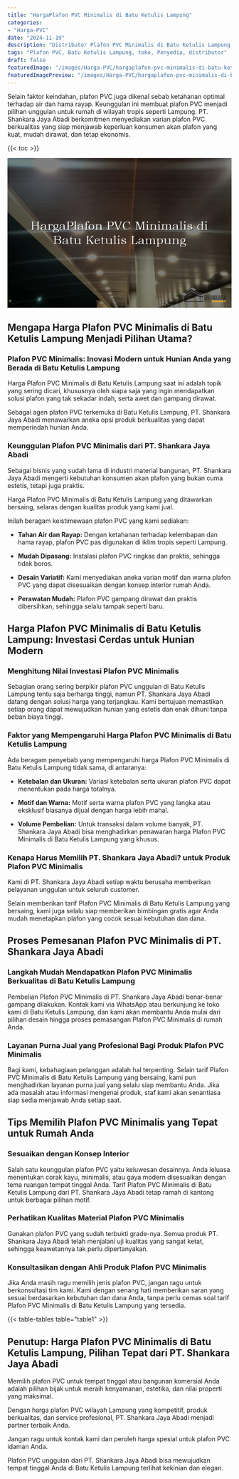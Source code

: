 ```yaml
---
title: "HargaPlafon PVC Minimalis di Batu Ketulis Lampung"
categories:
- "Harga-PVC"
date: "2024-11-19"
description: "Distributor Plafon PVC Minimalis di Batu Ketulis Lampung bagi rumah, kantor, dan ritel. Produk terbaik, beragam motif, warna menarik, beserta jasa instalasi dikerjakan oleh tim berpengalaman dan jaminan resmi!|Servis penyediaan Plafon PVC Minimalis di Batu Ketulis Lampung untuk kebutuhan rumah, kantor, atau ritel, dengan produk berkualitas dan instalasi oleh tim ahli dan garansi resmi.|Alternatif Plafon PVC Minimalis di Batu Ketulis Lampung yang andal bagi tempat tinggal, kantor, serta toko, bersama panel berkualitas dan pemasangan ditangani oleh teknisi berpengalaman serta garansi resmi.|Penjualan Plafon PVC Minimalis di Batu Ketulis Lampung untuk hunian, perkantoran, dan toko, beserta produk unggulan dan instalasi dikerjakan oleh tenaga ahli ahli, lengkap dengan jaminan resmi.}"
tags: "Plafon PVC, Batu Ketulis Lampung, toko, Penyedia, distributor"
draft: false
featuredImage: "/images/Harga-PVC/hargaplafon-pvc-minimalis-di-batu-ketulis-lampung.png"
featuredImagePreview: "/images/Harga-PVC/hargaplafon-pvc-minimalis-di-batu-ketulis-lampung.png"
---
```


Selain faktor keindahan, plafon PVC juga dikenal sebab ketahanan optimal terhadap air dan hama rayap. Keunggulan ini membuat plafon PVC menjadi pilihan unggulan untuk rumah di wilayah tropis seperti Lampung. PT. Shankara Jaya Abadi berkomitmen menyediakan varian plafon PVC berkualitas yang siap menjawab keperluan konsumen akan plafon yang kuat, mudah dirawat, dan tetap ekonomis.

{{< toc >}}

![HargaPlafon PVC Minimalis di Batu Ketulis Lampung](/images/Harga-PVC/HargaPlafon-PVC-Minimalis-di-Batu-Ketulis-Lampung.png)

## Mengapa Harga Plafon PVC Minimalis di Batu Ketulis Lampung Menjadi Pilihan Utama?

### Plafon PVC Minimalis: Inovasi Modern untuk Hunian Anda yang Berada di Batu Ketulis Lampung

Harga Plafon PVC Minimalis di Batu Ketulis Lampung saat ini adalah topik yang sering dicari, khususnya oleh siapa saja yang ingin mendapatkan solusi plafon yang tak sekadar indah, serta awet dan gampang dirawat.

Sebagai agen plafon PVC terkemuka di Batu Ketulis Lampung, PT. Shankara Jaya Abadi menawarkan aneka opsi produk berkualitas yang dapat memperindah hunian Anda.

### Keunggulan Plafon PVC Minimalis dari PT. Shankara Jaya Abadi

Sebagai bisnis yang sudah lama di industri material bangunan, PT. Shankara Jaya Abadi mengerti kebutuhan konsumen akan plafon yang bukan cuma estetis, tetapi juga praktis.

Harga Plafon PVC Minimalis di Batu Ketulis Lampung yang ditawarkan bersaing, selaras dengan kualitas produk yang kami jual.

Inilah beragam keistimewaan plafon PVC yang kami sediakan:

- **Tahan Air dan Rayap:** Dengan ketahanan terhadap kelembapan dan hama rayap, plafon PVC pas digunakan di iklim tropis seperti Lampung.

- **Mudah Dipasang:** Instalasi plafon PVC ringkas dan praktis, sehingga tidak boros.

- **Desain Variatif:** Kami menyediakan aneka varian motif dan warna plafon PVC yang dapat disesuaikan dengan konsep interior rumah Anda.

- **Perawatan Mudah:** Plafon PVC gampang dirawat dan praktis dibersihkan, sehingga selalu tampak seperti baru.

## Harga Plafon PVC Minimalis di Batu Ketulis Lampung: Investasi Cerdas untuk Hunian Modern

### Menghitung Nilai Investasi Plafon PVC Minimalis

Sebagian orang sering berpikir plafon PVC unggulan di Batu Ketulis Lampung tentu saja berharga tinggi, namun PT. Shankara Jaya Abadi datang dengan solusi harga yang terjangkau. Kami bertujuan memastikan setiap orang dapat mewujudkan hunian yang estetis dan enak dihuni tanpa beban biaya tinggi.

### Faktor yang Mempengaruhi Harga Plafon PVC Minimalis di Batu Ketulis Lampung

Ada beragam penyebab yang mempengaruhi harga Plafon PVC Minimalis di Batu Ketulis Lampung tidak sama, di antaranya:

- **Ketebalan dan Ukuran:** Variasi ketebalan serta ukuran plafon PVC dapat menentukan pada harga totalnya.

- **Motif dan Warna:** Motif serta warna plafon PVC yang langka atau eksklusif biasanya dijual dengan harga lebih mahal.

- **Volume Pembelian:** Untuk transaksi dalam volume banyak, PT. Shankara Jaya Abadi bisa menghadirkan penawaran harga Plafon PVC Minimalis di Batu Ketulis Lampung yang khusus.

### Kenapa Harus Memilih PT. Shankara Jaya Abadi? untuk Produk Plafon PVC Minimalis

Kami di PT. Shankara Jaya Abadi setiap waktu berusaha memberikan pelayanan unggulan untuk seluruh customer.

Selain memberikan tarif Plafon PVC Minimalis di Batu Ketulis Lampung yang bersaing, kami juga selalu siap memberikan bimbingan gratis agar Anda mudah menetapkan plafon yang cocok sesuai kebutuhan dan dana.

## Proses Pemesanan Plafon PVC Minimalis di PT. Shankara Jaya Abadi

### Langkah Mudah Mendapatkan Plafon PVC Minimalis Berkualitas di Batu Ketulis Lampung

Pembelian Plafon PVC Minimalis di PT. Shankara Jaya Abadi benar-benar gampang dilakukan. Kontak kami via WhatsApp atau berkunjung ke toko kami di Batu Ketulis Lampung, dan kami akan membantu Anda mulai dari pilihan desain hingga proses pemasangan Plafon PVC Minimalis di rumah Anda.

### Layanan Purna Jual yang Profesional Bagi Produk Plafon PVC Minimalis

Bagi kami, kebahagiaan pelanggan adalah hal terpenting. Selain tarif Plafon PVC Minimalis di Batu Ketulis Lampung yang bersaing, kami pun menghadirkan layanan purna jual yang selalu siap membantu Anda. Jika ada masalah atau informasi mengenai produk, staf kami akan senantiasa siap sedia menjawab Anda setiap saat.

## Tips Memilih Plafon PVC Minimalis yang Tepat untuk Rumah Anda

### Sesuaikan dengan Konsep Interior

Salah satu keunggulan plafon PVC yaitu keluwesan desainnya. Anda leluasa menentukan corak kayu, minimalis, atau gaya modern disesuaikan dengan tema ruangan tempat tinggal Anda. Tarif Plafon PVC Minimalis di Batu Ketulis Lampung dari PT. Shankara Jaya Abadi tetap ramah di kantong untuk berbagai pilihan motif.

### Perhatikan Kualitas Material Plafon PVC Minimalis

Gunakan plafon PVC yang sudah terbukti grade-nya. Semua produk PT. Shankara Jaya Abadi telah menjalani uji kualitas yang sangat ketat, sehingga keawetannya tak perlu dipertanyakan.

### Konsultasikan dengan Ahli Produk Plafon PVC Minimalis

Jika Anda masih ragu memilih jenis plafon PVC, jangan ragu untuk berkonsultasi tim kami. Kami dengan senang hati memberikan saran yang sesuai berdasarkan kebutuhan dan dana Anda, tanpa perlu cemas soal tarif Plafon PVC Minimalis di Batu Ketulis Lampung yang tersedia.

{{< table-tables table="table1" >}}

## Penutup: Harga Plafon PVC Minimalis di Batu Ketulis Lampung, Pilihan Tepat dari PT. Shankara Jaya Abadi

Memilih plafon PVC untuk tempat tinggal atau bangunan komersial Anda adalah pilihan bijak untuk meraih kenyamanan, estetika, dan nilai properti yang maksimal.

Dengan harga plafon PVC wilayah Lampung yang kompetitif, produk berkualitas, dan service profesional, PT. Shankara Jaya Abadi menjadi partner terbaik Anda.

Jangan ragu untuk kontak kami dan peroleh harga spesial untuk plafon PVC idaman Anda.

Plafon PVC unggulan dari PT. Shankara Jaya Abadi bisa mewujudkan tempat tinggal Anda di Batu Ketulis Lampung terlihat kekinian dan elegan.
